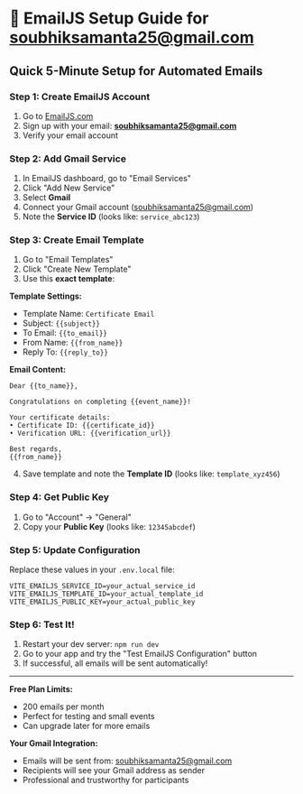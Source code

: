 # 🎯 EmailJS Setup Guide for soubhiksamanta25@gmail.com

## Quick 5-Minute Setup for Automated Emails

### Step 1: Create EmailJS Account
1. Go to [EmailJS.com](https://www.emailjs.com/)
2. Sign up with your email: **soubhiksamanta25@gmail.com**
3. Verify your email account

### Step 2: Add Gmail Service
1. In EmailJS dashboard, go to "Email Services"
2. Click "Add New Service"
3. Select **Gmail**
4. Connect your Gmail account (soubhiksamanta25@gmail.com)
5. Note the **Service ID** (looks like: `service_abc123`)

### Step 3: Create Email Template
1. Go to "Email Templates" 
2. Click "Create New Template"
3. Use this **exact template**:

**Template Settings:**
- Template Name: `Certificate Email`
- Subject: `{{subject}}`
- To Email: `{{to_email}}`
- From Name: `{{from_name}}`
- Reply To: `{{reply_to}}`

**Email Content:**
```
Dear {{to_name}},

Congratulations on completing {{event_name}}!

Your certificate details:
• Certificate ID: {{certificate_id}}
• Verification URL: {{verification_url}}

Best regards,
{{from_name}}
```

4. Save template and note the **Template ID** (looks like: `template_xyz456`)

### Step 4: Get Public Key
1. Go to "Account" → "General"
2. Copy your **Public Key** (looks like: `12345abcdef`)

### Step 5: Update Configuration
Replace these values in your `.env.local` file:

```env
VITE_EMAILJS_SERVICE_ID=your_actual_service_id
VITE_EMAILJS_TEMPLATE_ID=your_actual_template_id  
VITE_EMAILJS_PUBLIC_KEY=your_actual_public_key
```

### Step 6: Test It!
1. Restart your dev server: `npm run dev`
2. Go to your app and try the "Test EmailJS Configuration" button
3. If successful, all emails will be sent automatically!

---

**Free Plan Limits:**
- 200 emails per month
- Perfect for testing and small events
- Can upgrade later for more emails

**Your Gmail Integration:**
- Emails will be sent from: soubhiksamanta25@gmail.com
- Recipients will see your Gmail address as sender
- Professional and trustworthy for participants